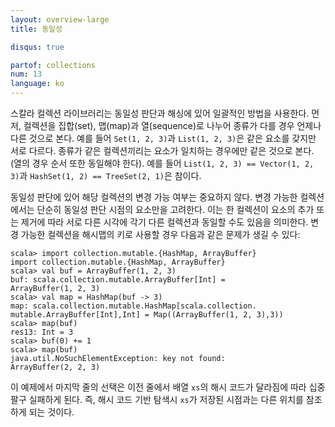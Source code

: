 ```yaml
---
layout: overview-large
title: 동일성

disqus: true

partof: collections
num: 13
language: ko
---
```


스칼라 컬렉션 라이브러리는 동일성 판단과 해싱에 있어 일괄적인 방법을 사용한다. 먼저, 컬렉션을 집합(set), 맵(map)과 열(sequence)로 나누어 종류가 다를 경우 언제나 다른 것으로 본다. 예를 들어 `Set(1, 2, 3)`과 `List(1, 2, 3)`은 같은 요소를 갖지만 서로 다르다. 종류가 같은 컬렉션끼리는 요소가 일치하는 경우에만 같은 것으로 본다. (열의 경우 순서 또한 동일해야 한다). 예를 들어 `List(1, 2, 3) == Vector(1, 2, 3)`과 `HashSet(1, 2) == TreeSet(2, 1)`은 참이다.

동일성 판단에 있어 해당 컬렉션의 변경 가능 여부는 중요하지 않다. 변경 가능한 컬렉션에서는 단순히 동일성 판단 시점의 요소만을 고려한다. 이는 한 컬렉션이 요소의 추가 또는 제거에 따라 서로 다른 시각에 각기 다른 컬렉션과 동일할 수도 있음을 의미한다. 변경 가능한 컬렉션을 해시맵의 키로 사용할 경우 다음과 같은 문제가 생길 수 있다:

    scala> import collection.mutable.{HashMap, ArrayBuffer}
    import collection.mutable.{HashMap, ArrayBuffer}
    scala> val buf = ArrayBuffer(1, 2, 3)
    buf: scala.collection.mutable.ArrayBuffer[Int] = 
    ArrayBuffer(1, 2, 3)
    scala> val map = HashMap(buf -> 3)
    map: scala.collection.mutable.HashMap[scala.collection.
    mutable.ArrayBuffer[Int],Int] = Map((ArrayBuffer(1, 2, 3),3))
    scala> map(buf)
    res13: Int = 3
    scala> buf(0) += 1
    scala> map(buf)
    java.util.NoSuchElementException: key not found: 
    ArrayBuffer(2, 2, 3) 

이 예제에서 마지막 줄의 선택은 이전 줄에서 배열 `xs`의 해시 코드가 달라짐에 따라 십중팔구 실패하게 된다. 즉, 해시 코드 기반 탐색시 `xs`가 저장된 시점과는 다른 위치를 참조하게 되는 것이다.
